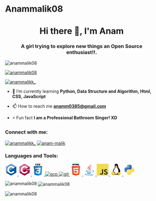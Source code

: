 # Anammalik08
<h1 align="center">Hi there 👋, I'm Anam</h1>
<h3 align="center">A girl trying to explore new things an Open Source enthusiast!!.</h3>

<p align="left"> <img src="https://komarev.com/ghpvc/?username=anammalik08&label=Profile%20views&color=0e75b6&style=flat" alt="anammalik08" /> </p>

<p align="left"> <a href="https://github.com/ryo-ma/github-profile-trophy"><img src="https://github-profile-trophy.vercel.app/?username=anammalik08" alt="anammalik08" /></a> </p>

<p align="left"> <a href="https://twitter.com/anammalikk_" target="blank"><img src="https://img.shields.io/twitter/follow/anammalikk_?logo=twitter&style=for-the-badge" alt="anammalikk_" /></a> </p>

- 🌱 I’m currently learning **Python, Data Structure and Algorithm, Html, CSS, JavaScript**

- 📫 How to reach me **anamm0385@gmail.com**

- ⚡ Fun fact **I am a Professional Bathroom Singer! XD**

<h3 align="left">Connect with me:</h3>
<p align="left">
<a href="https://twitter.com/anammalikk_" target="blank"><img align="center" src="https://raw.githubusercontent.com/rahuldkjain/github-profile-readme-generator/master/src/images/icons/Social/twitter.svg" alt="anammalikk_" height="30" width="40" /></a>
<a href="https://linkedin.com/in/anam-malik" target="blank"><img align="center" src="https://raw.githubusercontent.com/rahuldkjain/github-profile-readme-generator/master/src/images/icons/Social/linked-in-alt.svg" alt="anam-malik" height="30" width="40" /></a>
</p>

<h3 align="left">Languages and Tools:</h3>
<p align="left"> <a href="https://www.cprogramming.com/" target="_blank"> <img src="https://raw.githubusercontent.com/devicons/devicon/master/icons/c/c-original.svg" alt="c" width="40" height="40"/> </a> <a href="https://www.w3schools.com/cpp/" target="_blank"> <img src="https://raw.githubusercontent.com/devicons/devicon/master/icons/cplusplus/cplusplus-original.svg" alt="cplusplus" width="40" height="40"/> </a> <a href="https://www.w3schools.com/css/" target="_blank"> <img src="https://raw.githubusercontent.com/devicons/devicon/master/icons/css3/css3-original-wordmark.svg" alt="css3" width="40" height="40"/> </a> <a href="https://cloud.google.com" target="_blank"> <img src="https://www.vectorlogo.zone/logos/google_cloud/google_cloud-icon.svg" alt="gcp" width="40" height="40"/> </a> <a href="https://git-scm.com/" target="_blank"> <img src="https://www.vectorlogo.zone/logos/git-scm/git-scm-icon.svg" alt="git" width="40" height="40"/> </a> <a href="https://www.w3.org/html/" target="_blank"> <img src="https://raw.githubusercontent.com/devicons/devicon/master/icons/html5/html5-original-wordmark.svg" alt="html5" width="40" height="40"/> </a> <a href="https://www.java.com" target="_blank"> <img src="https://raw.githubusercontent.com/devicons/devicon/master/icons/java/java-original.svg" alt="java" width="40" height="40"/> </a> <a href="https://developer.mozilla.org/en-US/docs/Web/JavaScript" target="_blank"> <img src="https://raw.githubusercontent.com/devicons/devicon/master/icons/javascript/javascript-original.svg" alt="javascript" width="40" height="40"/> </a> <a href="https://www.linux.org/" target="_blank"> <img src="https://raw.githubusercontent.com/devicons/devicon/master/icons/linux/linux-original.svg" alt="linux" width="40" height="40"/> </a> <a href="https://www.python.org" target="_blank"> <img src="https://raw.githubusercontent.com/devicons/devicon/master/icons/python/python-original.svg" alt="python" width="40" height="40"/> </a> </p>

<p><img align="left" src="https://github-readme-stats.vercel.app/api/top-langs?username=anammalik08&show_icons=true&locale=en&layout=compact" alt="anammalik08" /></p>

<p>&nbsp;<img align="center" src="https://github-readme-stats.vercel.app/api?username=anammalik08&show_icons=true&locale=en" alt="anammalik08" /></p>

<p><img align="center" src="https://github-readme-streak-stats.herokuapp.com/?user=anammalik08&" alt="anammalik08" /></p>
